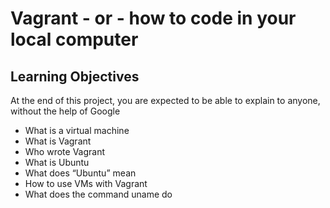 # Vagrant - or - how to code in your local computer
## Learning Objectives
At the end of this project, you are expected to be able to explain to anyone, without the help of Google 
*  What is a virtual machine
*  What is Vagrant
* Who wrote Vagrant
* What is Ubuntu
* What does “Ubuntu” mean
* How to use VMs with Vagrant
* What does the command uname do
